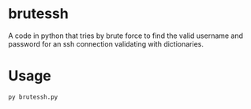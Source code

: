 # brutessh
A code in python that tries by brute force to find the valid username and password for an ssh connection validating with dictionaries.

# Usage
```console
py brutessh.py
```
